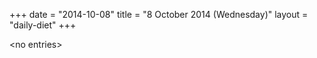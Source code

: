 +++
date = "2014-10-08"
title = "8 October 2014 (Wednesday)"
layout = "daily-diet"
+++

<p>&lt;no entries&gt;</p>
